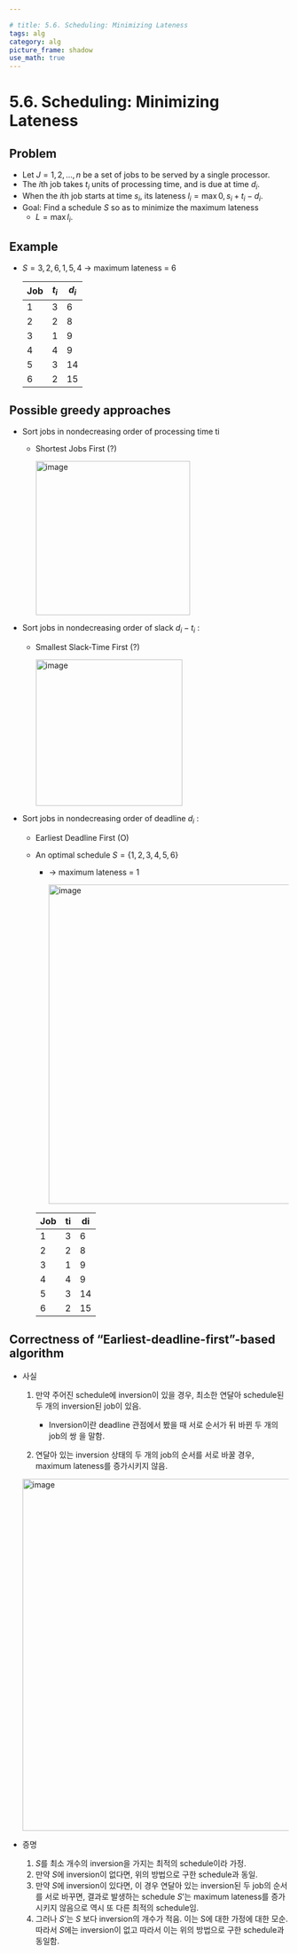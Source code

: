 ```yaml
---

# title: 5.6. Scheduling: Minimizing Lateness
tags: alg
category: alg
picture_frame: shadow
use_math: true
---
```

# 5.6. Scheduling: Minimizing Lateness

## Problem
  - Let $J = {1, 2, ..., n}$ be a set of jobs to be served by a single processor.
  - The $i$th job takes $t_i$ units of processing time, and is due at time $d_i$.
  - When the $i$th job starts at time $s_i$, its lateness $l_i = \max{0, s_i + t_i - d_i }$.
  - Goal: Find a schedule $S$ so as to minimize the maximum lateness
    - $L = \max{l_i}$. 

## Example
  - $S = {3, 2, 6, 1, 5, 4}$ → maximum lateness = 6

    | Job  | $t_i$ | $d_i$ |
    | ---- | ------ | ------ |
    | 1    | 3      | 6      |
    | 2    | 2      | 8      |
    | 3    | 1      | 9      |
    | 4    | 4      | 9      |
    | 5    | 3      | 14     |
    | 6    | 2      | 15     |

## Possible greedy approaches
  - Sort jobs in nondecreasing order of processing time ti 
    - Shortest Jobs First (?)

      <img width="278" alt="image" src="https://user-images.githubusercontent.com/46957634/183060689-19634dad-f6fe-4749-b7b4-79ff322904ad.png">

  - Sort jobs in nondecreasing order of slack $d_i - t_i$ :
    - Smallest Slack-Time First (?)

      <img width="264" alt="image" src="https://user-images.githubusercontent.com/46957634/183060711-231d6db2-b2d5-4487-96a5-fa9f137f6fcd.png">

  - Sort jobs in nondecreasing order of deadline $d_i$ :
    - Earliest Deadline First (O)
    - An optimal schedule $S = \{1, 2, 3, 4, 5, 6\}$
      - → maximum lateness = 1

        <img width="576" alt="image" src="https://user-images.githubusercontent.com/46957634/183060864-6e8c363a-8774-41af-8072-92e6c644eaa4.png">

      | Job  | ti | di |
      | ---- | ------ | ------ |
      | 1    | 3      | 6      |
      | 2    | 2      | 8      |
      | 3    | 1      | 9      |
      | 4    | 4      | 9      |
      | 5    | 3      | 14     |
      | 6    | 2      | 15     |



## Correctness of “Earliest-deadline-first”-based algorithm

  - 사실

    1. 만약 주어진 schedule에 inversion이 있을 경우, 최소한 연달아 schedule된 두 개의 inversion된 job이 있음.
       - Inversion이란 deadline 관점에서 봤을 때 서로 순서가 뒤 바뀐 두 개의 job의 쌍 을 말함.

    2. 연달아 있는 inversion 상태의 두 개의 job의 순서를 서로 바꿀 경우, maximum lateness를 증가시키지 않음.

    <img width="635" alt="image" src="https://user-images.githubusercontent.com/46957634/183060985-08d14620-acf4-48a0-bda1-eccb41478a35.png">


  - 증명

    1. $S$를 최소 개수의 inversion을 가지는 최적의 schedule이라 가정. 
    2. 만약 $S$에 inversion이 없다면, 위의 방법으로 구한 schedule과 동일.
    3. 만약 $S$에 inversion이 있다면, 이 경우 연달아 있는 inversion된 두 job의 순서를 서로 바꾸면, 결과로 발생하는 schedule $S’$는 maximum lateness를 증가시키지 않음으로 역시 또 다른 최적의 schedule임.
    4. 그러나 $S’$는 $S$ 보다 inversion의 개수가 적음. 이는 S에 대한 가정에 대한 모순. 따라서 $S$에는 inversion이 없고 따라서 이는 위의 방법으로 구한 schedule과 동일함.

